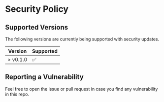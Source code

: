 # Security Policy

## Supported Versions

The following versions are currently being supported with security updates.

| Version  | Supported          |
|----------|--------------------|
| > v0.1.0 | :white_check_mark: |

## Reporting a Vulnerability

Feel free to open the issue or pull request in case you find any vulnerability in this repo.
